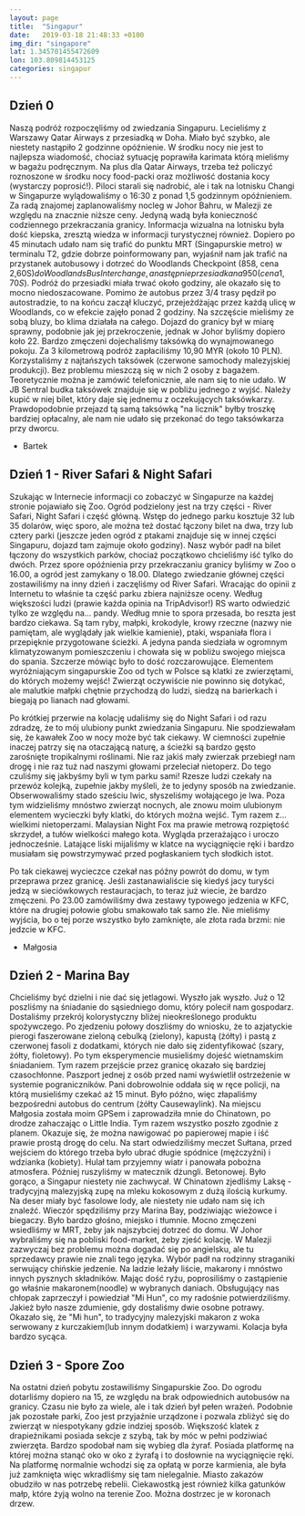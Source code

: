 ```yaml
---
layout: page
title:  "Singapur"
date:   2019-03-18 21:48:33 +0100
img_dir: "singapore"
lat: 1.345701455472609
lon: 103.809814453125
categories: singapur
---
```

## Dzień 0

Naszą podróż rozpoczęliśmy od zwiedzania Singapuru.
Lecieliśmy z Warszawy Qatar Airways z przesiadką w Doha.
Miało być szybko, ale niestety nastąpiło 2 godzinne opóźnienie.
W środku nocy nie jest to najlepsza wiadomość, chociaż sytuację poprawiła karimata
którą mieliśmy w bagażu podręcznym.
Na plus dla Qatar Airways, trzeba też policzyć roznoszone w środku nocy food-packi
oraz możliwość dostania kocy (wystarczy poprosić!).
Piloci starali się nadrobić, ale i tak na lotnisku Changi w Singapurze wylądowaliśmy
o 16:30 z ponad 1,5 godzinnym opóźnieniem.
Za radą znajomej zaplanowaliśmy nocleg w Johor Bahru, w Malezji ze względu na znacznie niższe ceny.
Jedyną wadą była konieczność codziennego przekraczania granicy.
Informacja wizualna na lotnisku była dość kiepska, zresztą wiedza w informacji
turystycznej również. Dopiero po 45 minutach udało nam się trafić do punktu
MRT (Singapurskie metro) w terminalu T2, gdzie dobrze poinformowany pan, wyjaśnił nam jak trafić na przystanek
autobusowy i dotrzeć do Woodlands Checkpoint (858, cena 2,60S$) do Woodlands Bus Interchange, a
następnie przesiadka na 950 (cena 1,70S$). Podróż do przesiadki miała trwać około godziny, ale okazało
się to mocno niedoszacowane. Pomimo że autobus przez 3/4 trasy pędził po autostradzie,
to na końcu zaczął kluczyć, przejeżdżając przez każdą ulicę w Woodlands, co w efekcie zajęło ponad 2 godziny.
Na szczęście mieliśmy ze sobą bluzy, bo klima działała na całego.
Dojazd do granicy był w miarę sprawny, podobnie jak jej przekroczenie, jednak w Johor byliśmy dopiero koło 22.
Bardzo zmęczeni dojechaliśmy taksówką do wynajmowanego pokoju.
Za 3 kilometrową podróż zapłaciliśmy 10,90 MYR (około 10 PLN).
Korzystaliśmy z najtańszych taksówek (czerwone samochody malezyjskiej produkcji).
Bez problemu mieszczą się w nich 2 osoby z bagażem. Teoretycznie można je zamówić telefonicznie,
ale nam się to nie udało. W JB Sentral budka taksówek znajduje się w pobliżu jednego z wyjść.
Należy kupić w niej bilet, który daje się jednemu z oczekujących taksówkarzy.
Prawdopodobnie przejazd tą samą taksówką "na licznik" byłby troszkę bardziej opłacalny, ale nam nie udało się
przekonać do tego taksówkarza przy dworcu.
- Bartek

## Dzień 1 - River Safari & Night Safari
Szukając w Internecie informacji co zobaczyć w Singapurze na każdej stronie pojawiało się Zoo.
Ogród podzielony jest na trzy części - River Safari, Night Safari i część główną. Wstęp do jednego parku kosztuje 32 lub 35 dolarów, więc sporo, ale można też dostać łączony bilet na dwa, trzy lub cztery parki (jeszcze jeden ogród z ptakami znajduje się w innej części Singapuru, dojazd tam zajmuje około godziny). Nasz wybór padł na bilet łączony do wszystkich parków, chociaż początkowo chcieliśmy iść tylko do dwóch. Przez spore opóźnienia przy przekraczaniu granicy byliśmy w Zoo o 16.00, a ogród jest zamykany o 18.00. Dlatego zwiedzanie głównej części zostawiliśmy na inny dzień i zaczęliśmy od River Safari. Wracając do opinii z Internetu to właśnie ta część parku zbiera najniższe oceny. Według większości ludzi (prawie każda opinia na TripAdvisor!) RS warto odwiedzić tylko ze względu na... pandy. Według mnie to spora przesada, bo reszta jest bardzo ciekawa. Są tam ryby, małpki, krokodyle, krowy rzeczne (nazwy nie pamiętam, ale wyglądały jak wielkie kamienie), ptaki, wspaniała flora i przepięknie przygotowane ścieżki. A jedyna panda siedziała w ogromnym klimatyzowanym pomieszczeniu i chowała się w pobliżu swojego miejsca do spania. Szczerze mówiąc było to dość rozczarowujące. Elementem wyróżniającym singapurskie Zoo od tych w Polsce są klatki ze zwierzętami, do których możemy wejść! Zwierząt oczywiście nie powinno się dotykać, ale malutkie małpki chętnie przychodzą do ludzi, siedzą na barierkach i biegają po lianach nad głowami.

Po krótkiej przerwie na kolację udaliśmy się do Night Safari i od razu zdradzę, że to mój ulubiony punkt zwiedzania Singapuru. Nie spodziewałam się, że kawałek Zoo w nocy może być tak ciekawy. W ciemności zupełnie inaczej patrzy się na otaczającą naturę, a ścieżki są bardzo gęsto zarośnięte tropikalnymi roślinami. Nie raz jakiś mały zwierzak przebiegł nam drogę i nie raz tuż nad naszymi głowami przeleciał nietoperz. Do tego czuliśmy się jakbyśmy byli w tym parku sami! Rzesze ludzi czekały na przewóz kolejką, zupełnie jakby myśleli, że to jedyny sposób na zwiedzanie. Obserwowaliśmy stado sześciu lwic, słyszeliśmy wołającego je lwa. Poza tym widzieliśmy mnóstwo zwierząt nocnych, ale znowu moim ulubionym elementem wycieczki były klatki, do których można wejść. Tym razem z... wielkimi nietoperzami. Malaysian Night Fox ma prawie metrową rozpiętość skrzydeł, a tułów wielkości małego kota. Wygląda przerażająco i uroczo jednocześnie. Latające liski mijaliśmy w klatce na wyciągnięcie ręki i bardzo musiałam się powstrzymywać przed pogłaskaniem tych słodkich istot.

Po tak ciekawej wycieczce czekał nas późny powrót do domu, w tym przeprawa przez granicę. Jeśli zastanawialiście się kiedyś jacy turyści jedzą w sieciówkowych restauracjach, to teraz już wiecie, że bardzo zmęczeni. Po 23.00 zamówiliśmy dwa zestawy typowego jedzenia w KFC, które na drugiej połowie globu smakowało tak samo źle. Nie mieliśmy wyjścia, bo o tej porze wszystko było zamknięte, ale złota rada brzmi: nie jedzcie w KFC.
 
- Małgosia

## Dzień 2 - Marina Bay
Chcieliśmy być dzielni i nie dać się jetlagowi. Wyszło jak wyszło.
Już o 12 poszliśmy na śniadanie do sąsiedniego domu, który polecił nam gospodarz.
Dostaliśmy przekrój kolorystyczny bliżej nieokreślonego produktu spożywczego.
Po zjedzeniu połowy doszliśmy do wniosku, że to azjatyckie pierogi faszerowane zieloną cebulką (zielony), kapustą (żółty) i pastą z czerwonej fasoli z dodatkami, których nie dało się zidentyfikować (szary, żółty, fioletowy).
Po tym eksperymencie musieliśmy dojeść wietnamskim śniadaniem.
Tym razem przejście przez granicę okazało się bardziej czasochłonne.
Paszport jednej z osób przed nami wyświetlił ostrzeżenie w systemie pograniczników.
Pani dobrowolnie oddała się w ręce policji, na którą musieliśmy czekać aż 15 minut.
Było późno, więc złapaliśmy bezpośredni autobus do centrum (żółty Causewaylink).
Na miejscu Małgosia została moim GPSem i zaprowadziła mnie do Chinatown, po drodze
zahaczając o Little India. Tym razem wszystko poszło zgodnie z planem. Okazuje się, że można nawigować
po papierowej mapie i iść prawie prostą drogę do celu.
Na start odwiedziliśmy meczet Sułtana, przed wejściem do którego trzeba było ubrać długie spódnice (mężczyźni) i
wdzianka (kobiety). Hulał tam przyjemny wiatr i panowała pobożna atmosfera.
Później ruszyliśmy w matecznik dżungli. Betonowej.
Było gorąco, a Singapur niestety nie zachwycał.
W Chinatown zjedliśmy Laksę - tradycyjną malezyjską zupę na mleku kokosowym z dużą ilością kurkumy.
Na deser miały być fasolowe lody, ale niestety nie udało nam się ich znaleźć.
Wieczór spędziliśmy przy Marina Bay, podziwiając wieżowce i biegaczy.
Było bardzo głośno, miejsko i tłumnie.
Mocno zmęczeni wsiedliśmy w MRT, żeby jak najszybciej dotrzeć do domu.
W Johor wybraliśmy się na pobliski food-market, żeby zjeść kolację.
W Malezji zazwyczaj bez problemu można dogadać się po angielsku, ale tu sprzedawcy prawie nie znali tego języka.
Wybór padł na rodzinny straganiki serwujący chińskie jedzenie.
Na ladzie leżały liście, makarony i mnóstwo innych pysznych składników.
Mając dość ryżu, poprosiliśmy o zastąpienie go właśnie makaronem(noodle) w wybranych daniach.
Obsługujący nas chłopak zaprzeczył i powiedział "Mi Hun", co my radośnie potwierdziliśmy.
Jakież było nasze zdumienie, gdy dostaliśmy dwie osobne potrawy.
Okazało się, że "Mi hun", to tradycyjny malezyjski makaron z woka serwowany z kurczakiem(lub innym dodatkiem) i warzywami.
Kolacja była bardzo sycąca.

## Dzień 3 - Spore Zoo
Na ostatni dzień pobytu zostawiliśmy Singapurskie Zoo.
Do ogrodu dotarliśmy dopiero na 15, ze względu na brak odpowiednich autobusów na granicy.
Czasu nie było za wiele, ale i tak dzień był pełen wrażeń.
Podobnie jak pozostałe parki, Zoo jest przyjaźnie urządzone i pozwala zbliżyć się do zwierząt w niespotykany gdzie
indziej sposób.
Większość klatek z drapieżnikami posiada sekcje z szybą, tak by móc w pełni podziwiać zwierzęta.
Bardzo spodobał nam się wybieg dla żyraf. Posiada platformę na której można stanąć oko w oko z żyrafą i to dosłownie na
wyciągnięcie ręki. Na platformę normalnie wchodzi się za opłatą w porze karmienia, ale była już zamknięta więc
wkradliśmy się tam nielegalnie. Miasto zakazów obudziło w nas potrzebę rebelii.
Ciekawostką jest również kilka gatunków małp, które żyją wolno na terenie Zoo.
Można dostrzec je w koronach drzew.



